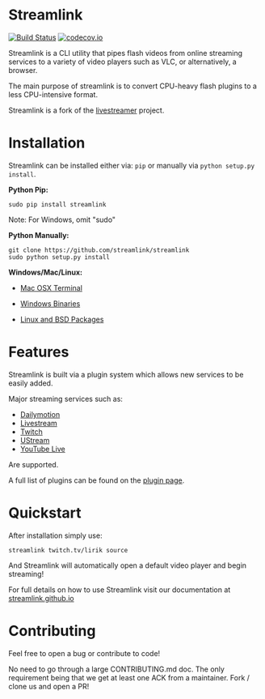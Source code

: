 # Streamlink

[![Build Status](https://travis-ci.org/streamlink/streamlink.svg?branch=master)](https://travis-ci.org/streamlink/streamlink)
[![codecov.io](http://codecov.io/github/streamlink/streamlink/coverage.svg?branch=master)](http://codecov.io/github/streamlink/streamlink?branch=master)

Streamlink is a CLI utility that pipes flash videos from online streaming services to a variety of video players such as VLC, or alternatively, a browser.

The main purpose of streamlink is to convert CPU-heavy flash plugins to a less CPU-intensive format.

Streamlink is a fork of the [livestreamer](https://github.com/chrippa/livestreamer) project.

# Installation

Streamlink can be installed either via: `pip` or manually via `python setup.py install`.

**Python Pip:**
```
sudo pip install streamlink
```
Note: For Windows, omit "sudo"

**Python Manually:**
```
git clone https://github.com/streamlink/streamlink
sudo python setup.py install
```

**Windows/Mac/Linux:**

  - [Mac OSX Terminal](https://streamlink.github.io/install.html#other-platforms)

  - [Windows Binaries](https://streamlink.github.io/install.html#windows-binaries)

  - [Linux and BSD Packages](https://streamlink.github.io/install.html#linux-and-bsd-packages)

# Features

Streamlink is built via a plugin system which allows new services to be easily added.

Major streaming services such as:
  - [Dailymotion](http://dailymotion.com/live)
  - [Livestream](https://livestream.com)
  - [Twitch](http://twitch.tv)
  - [UStream](http://ustream.tv)
  - [YouTube Live](http://youtube.com)

Are supported.

A full list of plugins can be found on the [plugin page](https://streamlink.github.io/plugin_matrix.html).


# Quickstart

After installation simply use:
```
streamlink twitch.tv/lirik source
```

And Streamlink will automatically open a default video player and begin streaming!

For full details on how to use Streamlink visit our documentation at [streamlink.github.io](https://streamlink.github.io)


# Contributing

Feel free to open a bug or contribute to code!

No need to go through a large CONTRIBUTING.md doc. The only requirement being that we get at least one ACK from a maintainer. Fork / clone us and open a PR!
